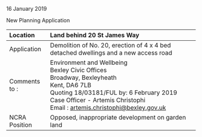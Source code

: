 16 January 2019

New Planning Application

| Location          | Land behind 20 St James Way                                                                                                                                                                                                                                               |
| :---------------- | :------------------------------------------------------------------------------------------------------------------------------------------------------------------------------------------------------------------------------------------------------------------------ |
| Application       | Demolition of No. 20, erection of 4 x 4 bed detached dwellings and a new access road                                                                                                                                                                                      |
| Comments <br>to : | Environment and Wellbeing <br>Bexley Civic Offices <br>Broadway, Bexleyheath <br>Kent, DA6 7LB <br>Quoting 18/03181/FUL by: 6 February 2019 <br>Case Officer - Artemis Christophi <br>Email : [artemis.christophi@bexley.gov.uk](mailto:artemis.christophi@bexley.gov.uk) |
| NCRA Position     | Opposed, inappropriate development on garden land                                                                                                                                                                                                                         |
